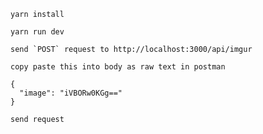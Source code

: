 ```
yarn install
```
```
yarn run dev
```
```
send `POST` request to http://localhost:3000/api/imgur
```
```
copy paste this into body as raw text in postman

{
  "image": "iVBORw0KGg=="
}
```

```
send request
```

